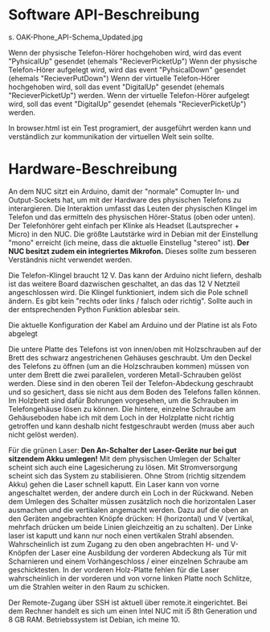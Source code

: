 # Software API-Beschreibung

s. OAK-Phone_API-Schema_Updated.jpg

Wenn der physische Telefon-Hörer hochgehoben wird, wird das event "PyhsicalUp" gesendet (ehemals "RecieverPicketUp")
Wenn der physische Telefon-Hörer aufgelegt wird, wird das event "PyhsicalDown" gesendet (ehemals "RecieverPutDown")
Wenn der virtuelle Telefon-Hörer hochgehoben wird, soll das event "DigitalUp" gesendet (ehemals "RecieverPicketUp") werden.
Wenn der virtuelle Telefon-Hörer aufgelegt wird, soll das event "DigitalUp" gesendet (ehemals "RecieverPicketUp") werden.

In browser.html ist ein Test programiert, der ausgeführt werden kann und verständlich zur kommunikation der virtuellen Welt sein sollte.


# Hardware-Beschreibung

An dem NUC sitzt ein Arduino, damit der "normale" Comupter In- und Output-Sockets hat, um mit der Hardware des physischen Telefons zu interargieren. Die Interaktion umfasst das Leuten der physischen Klingel im Telefon und das ermitteln des physischen Hörer-Status (oben oder unten).
Der Telefonhörer geht einfach per Klinke als Headset (Lautsprecher + Micro) in den NUC. Die größte Lautstärke wird in Debian mit der Einstellung "mono" erreicht (ich meine, dass die aktuelle Einstellug "stereo" ist). **Der NUC besitzt zudem ein integriertes Mikrofon.** Dieses sollte zum besseren Verständnis nicht verwendet werden.

Die Telefon-Klingel braucht 12 V. Das kann der Arduino nicht liefern, deshalb ist das weitere Board dazwischen geschaltet, an das das 12 V Netzteil angeschlossen wird. Die Klingel funktioniert, indem sich die Pole schnell ändern. Es gibt kein "rechts oder links / falsch oder richtig". Sollte auch in der entsprechenden Python Funktion ablesbar sein.

Die aktuelle Konfiguration der Kabel am Arduino und der Platine ist als Foto abgelegt

Die untere Platte des Telefons ist von innen/oben mit Holzschrauben auf der Brett des schwarz angestrichenen Gehäuses geschraubt. Um den Deckel des Telefons zu öffnen (um an die Holzschrauben kommen) müssen von unter dem Brett die zwei parallelen, vorderen Metall-Schrauben gelöst werden. Diese sind in den oberen Teil der Telefon-Abdeckung geschraubt und so gesichert, dass sie nicht aus dem Boden des Telefons fallen können. Im Holzbrett sind dafür Bohrungen vorgesehen, um die Schrauben im Telefongehäuse lösen zu können. Die hintere, einzelne Schraube am Gehäuseboden habe ich mit dem Loch in der Holzplatte nicht richtig getroffen und kann deshalb nicht festgeschraubt werden (muss aber auch nicht gelöst werden).

Für die grünen Laser: **Den An-Schalter der Laser-Geräte nur bei gut sitzendem Akku umlegen!** Mit dem physischen Umlegen der Schalter scheint sich auch eine Lagesicherung zu lösen. Mit Stromversorgung scheint sich das System zu stabilisieren. Ohne Strom (richtig sitzendem Akku) gehen die Laser schnell kaputt. Ein Laser kann von vorne angeschaltet werden, der andere durch ein Loch in der Rückwand. Neben dem Umlegen des Schalter müssen zusätzlich noch die horizontalen Laser ausmachen und die vertikalen angemacht werden. Dazu auf die oben an den Geräten angebrachten Knöpfe drücken: H (horizontal) und V (vertikal, mehrfach drücken um beide Linien gleichzeitig an zu schalten). Der Linke laser ist kaputt und kann nur noch einen vertikalen Strahl absenden.
Wahrscheinlich ist zum Zugang zu den oben angebrachten H- und V-Knöpfen der Laser eine Ausbildung der vorderen Abdeckung als Tür mit Scharnieren und einem Vorhängeschloss / einer einzelnen Schraube am geschicktesten. 
In der vorderen Holz-Platte fehlen für die Laser wahrscheinlich in der vorderen und von vorne linken Platte noch Schlitze, um die Strahlen weiter in den Raum zu schicken.

Der Remote-Zugang über SSH ist aktuell über remote.it eingerichtet. Bei dem Rechner handelt es sich um einen Intel NUC mit i5 8th Generation und 8 GB RAM. Betriebssystem ist Debian, ich meine 10.
